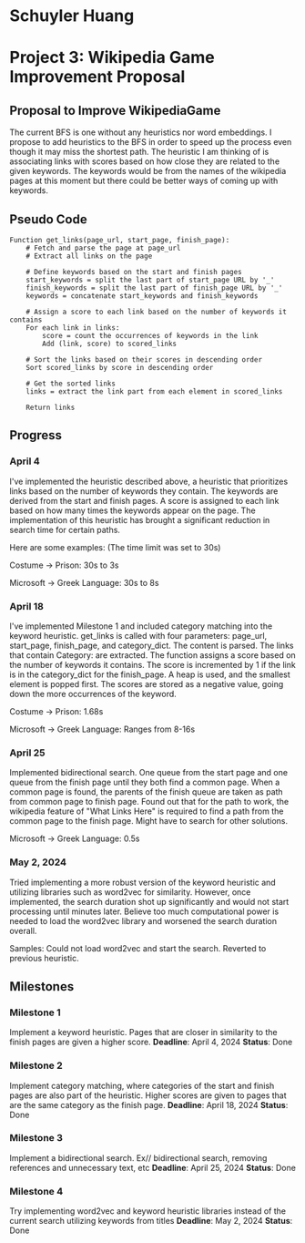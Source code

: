 # Schuyler Huang
# Project 3: Wikipedia Game Improvement Proposal
## Proposal to Improve WikipediaGame
The current BFS is one without any heuristics nor word embeddings. I propose to add heuristics to the BFS in order to speed up the process even though it may miss the shortest path. The heuristic I am thinking of is associating links with scores based on how close they are related to the given keywords. The keywords would be from the names of the wikipedia pages at this moment but there could be better ways of coming up with keywords. 

## Pseudo Code
```
Function get_links(page_url, start_page, finish_page):
    # Fetch and parse the page at page_url
    # Extract all links on the page

    # Define keywords based on the start and finish pages
    start_keywords = split the last part of start_page URL by '_'
    finish_keywords = split the last part of finish_page URL by '_'
    keywords = concatenate start_keywords and finish_keywords

    # Assign a score to each link based on the number of keywords it contains
    For each link in links:
        score = count the occurrences of keywords in the link
        Add (link, score) to scored_links

    # Sort the links based on their scores in descending order
    Sort scored_links by score in descending order

    # Get the sorted links
    links = extract the link part from each element in scored_links

    Return links
```
## Progress
### April 4
I've implemented the heuristic described above, a heuristic that prioritizes links based on the number of keywords they contain. The keywords are derived from the start and finish pages. A score is assigned to each link based on how many times the keywords appear on the page. The implementation of this heuristic has brought a significant reduction in search time for certain paths.

Here are some examples: (The time limit was set to 30s)

Costume -> Prison: 30s to 3s

Microsoft -> Greek Language: 30s to 8s

### April 18
I've implemented Milestone 1 and included category matching into the keyword heuristic. get_links is called with four parameters: page_url, start_page, finish_page, and category_dict. The content is parsed. The links that contain Category: are extracted. The function assigns a score based on the number of keywords it contains. The score is incremented by 1 if the link is in the category_dict for the finish_page. A heap is used, and the smallest element is popped first. The scores are stored as a negative value, going down the more occurrences of the keyword.

Costume -> Prison: 1.68s

Microsoft -> Greek Language: Ranges from 8-16s

### April 25
Implemented bidirectional search. One queue from the start page and one queue from the finish page until they both find a common page. When a common page is found, the parents of the finish queue are taken as path from common page to finish page. Found out that for the path to work, the wikipedia feature of "What Links Here" is required to find a path from the common page to the finish page. Might have to search for other solutions.

Microsoft -> Greek Language: 0.5s

### May 2, 2024
Tried implementing a more robust version of the keyword heuristic and utilizing libraries such as word2vec for similarity. However, once implemented, the search duration shot up significantly and would not start processing until minutes later. Believe too much computational power is needed to load the word2vec library and worsened the search duration overall. 

Samples: Could not load word2vec and start the search. Reverted to previous heuristic.

## Milestones
### Milestone 1
Implement a keyword heuristic. Pages that are closer in similarity to the finish pages are given a higher score. 
**Deadline**: April 4, 2024
**Status**: Done
### Milestone 2
Implement category matching, where categories of the start and finish pages are also part of the heuristic. Higher scores are given to pages that are the same category as the finish page.
**Deadline**: April 18, 2024
**Status**: Done
### Milestone 3
Implement a bidirectional search. Ex// bidirectional search, removing references and unnecessary text, etc
**Deadline**: April 25, 2024
**Status**: Done
### Milestone 4
Try implementing word2vec and keyword heuristic libraries instead of the current search utilizing keywords from titles
**Deadline**: May 2, 2024
**Status**: Done
